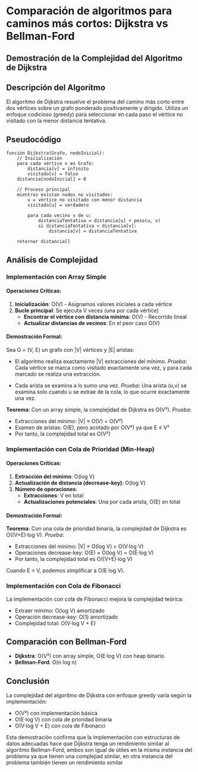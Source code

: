 # Comparación de algoritmos para caminos más cortos: Dijkstra vs Bellman-Ford
## Demostración de la Complejidad del Algoritmo de Dijkstra

## Descripción del Algoritmo

El algoritmo de Dijkstra resuelve el problema del camino más corto entre dos vértices sobre un grafo ponderado positivamente y dirigido. Utiliza un enfoque codicioso (greedy) para seleccionar en cada paso el vértice no visitado con la menor distancia tentativa.

## Pseudocódigo

```
función Dijkstra(Grafo, nodoInicial):
    // Inicialización
    para cada vértice v en Grafo:
        distancia[v] = infinito
        visitado[v] = falso
    distancia[nodoInicial] = 0
    
    // Proceso principal
    mientras existan nodos no visitados:
        u = vértice no visitado con menor distancia
        visitado[u] = verdadero
        
        para cada vecino v de u:
            distanciaTentativa = distancia[u] + peso(u, v)
            si distanciaTentativa < distancia[v]:
                distancia[v] = distanciaTentativa
    
    retornar distancia[]
```

## Análisis de Complejidad

### Implementación con Array Simple

#### Operaciones Críticas:
1. **Inicialización**: O(V) - Asignamos valores iniciales a cada vértice
2. **Bucle principal**: Se ejecuta V veces (una por cada vértice)
   - **Encontrar el vértice con distancia mínima**: O(V) - Recorrido lineal
   - **Actualizar distancias de vecinos**: En el peor caso O(V)

#### Demostración Formal:

Sea G = (V, E) un grafo con |V| vértices y |E| aristas:

- El algoritmo realiza exactamente |V| extracciones del mínimo.
*Prueba*: Cada vértice se marca como visitado exactamente una vez, y para cada marcado se realiza una extracción.

- Cada arista se examina a lo sumo una vez.
*Prueba*: Una arista (u,v) se examina solo cuando u se extrae de la cola, lo que ocurre exactamente una vez.

**Teorema**: Con un array simple, la complejidad de Dijkstra es O(V²).
*Prueba*:
- Extracciones del mínimo: |V| × O(V) = O(V²)
- Examen de aristas: O(E), pero acotado por O(V²) ya que E ≤ V²
- Por tanto, la complejidad total es O(V²)

### Implementación con Cola de Prioridad (Min-Heap)

#### Operaciones Críticas:
1. **Extracción del mínimo**: O(log V)
2. **Actualización de distancia (decrease-key)**: O(log V)
3. **Número de operaciones**:
   - **Extracciones**: V en total
   - **Actualizaciones potenciales**: Una por cada arista, O(E) en total

#### Demostración Formal:

**Teorema**: Con una cola de prioridad binaria, la complejidad de Dijkstra es O((V+E)·log V).
*Prueba*:
- Extracciones del mínimo: |V| × O(log V) = O(V·log V)
- Operaciones decrease-key: O(E) × O(log V) = O(E·log V)
- Por tanto, la complejidad total es O((V+E)·log V)

Cuando E > V, podemos simplificar a O(E·log V).

### Implementación con Cola de Fibonacci

La implementación con cola de Fibonacci mejora la complejidad teórica:
- Extraer mínimo: O(log V) amortizado
- Operación decrease-key: O(1) amortizado
- Complejidad total: O(V·log V + E)


## Comparación con Bellman-Ford

- **Dijkstra**: O(V²) con array simple, O(E·log V) con heap binario
- **Bellman-Ford**: O(n log n)


## Conclusión

La complejidad del algoritmo de Dijkstra con enfoque greedy varía según la implementación:
- O(V²) con implementación básica
- O(E·log V) con cola de prioridad binaria
- O(V·log V + E) con cola de Fibonacci

Esta demostración confirma que la implementación con estructuras de datos adecuadas hace que Dijkstra tenga un rendimiento similar al algoritmo Bellman-Ford, ambos son igual de útiles en la misma instancia del problema ya que tienen una complejiad similar, en otra instancia del problema también tienen un rendimiento similar 
